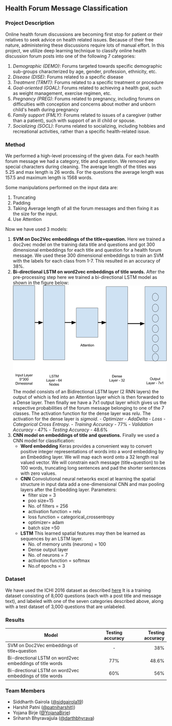 ## Health Forum Message Classification

### Project Description

Online health forum discussions are becoming first stop for patient or their relatives to seek advice on health related issues. Because of their free nature, administering these discussions require lots of manual effort. In this project, we utilize deep learning technique to classify online health discussion forum posts into one of the following 7 categories:

1. *Demographic (DEMO)*: Forums targeted towards specific demographic sub-groups characterized by age, gender, profession, ethnicity, etc.
2. *Disease (DISE)*: Forums related to a specific disease
3. *Treatment (TRMT)*: Forums related to a specific treatment or procedure
4. *Goal-oriented (GOAL)*: Forums related to achieving a health goal, such as weight management, exercise regimen, etc.
5. *Pregnancy (PREG)*: Forums related to pregnancy, including forums on difficulties with conception and concerns about mother and unborn child's heath during pregnancy
6. *Family support (FMLY)*: Forums related to issues of a caregiver (rather than a patient), such with support of an ill child or spouse.
7. *Socializing (SOCL)*: Forums related to socializing, including hobbies and recreational activities, rather than a specific health-related issue.


### Method
We performed a high-level processing of the given data. For each health forum message we had a category, title and question. We removed any special characters during cleaning. The average length of the titles was 5.25 and max length is 26 words. For the questions the average length was 157.5 and maximum length is 1568 words. 

Some manipulations performed on the input data are​:
1. Truncating
2. Padding
3. Taking Average length of all the forum messages and then fixing it as the size
for the input.
4. Use Attention

Now we have used 3 models​:

1. **SVM on Doc2Vec embeddings of the title+question.**
	Here we trained a doc2vec model on the training data title and questions and got 300 dimensional
	embeddings for each title and question for a health forum message. We used these 300 dimensional
	embeddings to train an SVM with the labels for each class from 1-7. This resulted in an accuracy of 38%.
2. **Bi-directional LSTM on word2vec embeddings of title words.**
	After the pre-processing step here we trained a  bi-directional LSTM model as shown in the figure below:
	![Architecture](./data/image.png?raw=true)
	The model consists of an Bidirectional LSTM layer (2 RNN layers) the output of which is fed into an
	Attention layer which is then forwarded to a Dense layer. Then finally we have a 7x1 output layer which
	gives us the respective probabilities of the forum message belonging to one of the 7  classes.
	The activation function for the dense layer was *relu*.​ The activation for the dense layer is *sigmoid*.
		- *Optimizer* - _AdaDelta_
		- *Loss* - _Categorical Cross Entropy._
		- *Training Accuracy* -  77%
		- *Validation Accuracy* -  47%
		- *Testing Accuracy* -  48.6%
3. **CNN model on embeddings of title and questions.**
	Finally we used a  CNN model for classification:
	- **Word embedding**
		Keras provides a convenient way to convert positive integer representations of words into a word
		embedding by an Embedding layer. We will map each word onto a 32 length real valued vector. We will constrain each message
		(title+question) to be 100 words, truncating long sentences and pad the shorter sentences with zero values.
	- **CNN**
		Convolutional neural networks excel at learning the spatial structure in input data add a  one-dimensional CNN and max pooling layers after the Embedding layer.
		Parameters:
		- filter size = 3
		- poo size=15
		- No. of filters =  256
		- activation function =  relu
		- loss function =  categorical_crossentropy
		- optimizer= adam
		- batch size =50
	- **LSTM**
		This learned spatial features may then be learned as sequences by an LSTM layer.
		- No. of memory units (neurons) = 100
		- Dense output layer
		- No. of neurons = 7
		- activation function = softmax
		- No.of epochs = 3
		
### Dataset 

We have used the ICHI 2016 dataset as described [here](http://www.ieee-ichi.org/healthcare_data_analytics_callenge.html)
It is a training dataset consisting of 8,000 questions (each with a post title and message text), and labeled with one of the seven categories described above, along with a test dataset of 3,000 questions that are unlabeled. 

### Results

| Model        | Testing accuracy | Testing accuracy  |
| ------------- |:-------------:| -----:|
| SVM on Doc2Vec embeddings of title+question | - | 38% |
| Bi-directional LSTM on word2vec embeddings of title words | 77% |   48.6% |
| Bi-directional LSTM on word2vec embeddings of title words | 60% | 56% |


### Team Members
 - Siddharth Gairola ([@sidgairola19](https://github.com/sidgairo18))
 - Harshit Patni ([@patniharshit)](https://github.com/patniharshit))
 - Yojana Birje ([@YojanaBirje](https://github.com/YojanaBirje))
 - Sriharsh Bhyravajjula ([@darthbhyrava](https://github.com/darthbhyrava))
